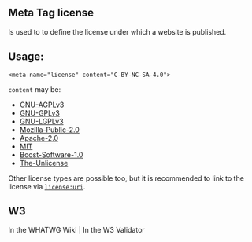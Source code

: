 ## Meta Tag license
Is used to to define the license under which a website is published.

## Usage: 

	<meta name="license" content="C-BY-NC-SA-4.0">

`content` may be:
- [GNU-AGPLv3](https://choosealicense.com/licenses/agpl-3.0/)
- [GNU-GPLv3](https://choosealicense.com/licenses/gpl-3.0/)
- [GNU-LGPLv3](https://choosealicense.com/licenses/lgpl-3.0/)
- [Mozilla-Public-2.0](https://choosealicense.com/licenses/mpl-2.0/)
- [Apache-2.0](https://choosealicense.com/licenses/apache-2.0/)
- [MIT](https://choosealicense.com/licenses/mit/)
- [Boost-Software-1.0](https://choosealicense.com/licenses/bsl-1.0/)
- [The-Unlicense](https://choosealicense.com/licenses/unlicense/)

Other license types are possible too, but it is recommended to link to the license via [`license:uri`](/license:uri).

## W3
<i class="fas fa-check"></i> In the WHATWG Wiki | <i class="fas fa-times"></i> In the W3 Validator

